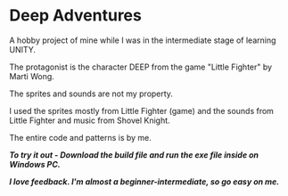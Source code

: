 # Deep Adventures

A hobby project of mine while I was in the intermediate stage of learning UNITY.

The protagonist is the character DEEP from the game "Little Fighter" by Marti Wong.

The sprites and sounds are not my property.

I used the sprites mostly from Little Fighter (game) and the sounds from Little Fighter and music from Shovel Knight.

The entire code and patterns is by me.

<i><b>To try it out - Download the build file and run the exe file inside on Windows PC.<b><i>

I love feedback. I'm almost a beginner-intermediate, so go easy on me.
